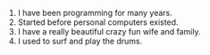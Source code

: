 1.  I have been programming for many years.
2.  Started before personal computers existed.
3.  I have a really beautiful crazy fun wife and family.
4.  I used to surf and play the drums.
